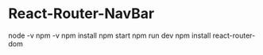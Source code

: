 # React-Router-NavBar

node -v
npm -v
npm install
npm start
npm run dev
npm install react-router-dom
